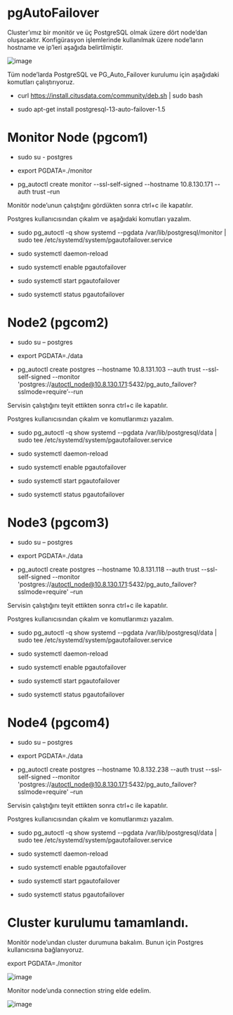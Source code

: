 # pgAutoFailover

Cluster’ımız bir monitör ve üç PostgreSQL olmak üzere dört node’dan oluşacaktır. Konfigürasyon işlemlerinde kullanılmak üzere node’ların hostname ve ip’leri aşağıda belirtilmiştir.

![image](https://user-images.githubusercontent.com/72556168/150009622-af860f1c-2d75-4c3e-85eb-9011ea3d4001.png)

Tüm node’larda PostgreSQL ve PG_Auto_Failover kurulumu için aşağıdaki komutları çalıştırıyoruz.

- curl https://install.citusdata.com/community/deb.sh | sudo bash

- sudo apt-get install postgresql-13-auto-failover-1.5

# Monitor Node (pgcom1)

- sudo su - postgres

- export PGDATA=./monitor

- pg_autoctl create monitor --ssl-self-signed --hostname 10.8.130.171 --auth trust –run
 
Monitör node’unun çalıştığını gördükten sonra ctrl+c ile kapatılır.
 
Postgres kullanıcısından çıkalım ve aşağıdaki komutları yazalım.

 - sudo pg_autoctl -q show systemd --pgdata /var/lib/postgresql/monitor | sudo tee /etc/systemd/system/pgautofailover.service

 - sudo systemctl daemon-reload

 - sudo systemctl enable pgautofailover

 - sudo systemctl start pgautofailover

 - sudo systemctl status pgautofailover

# Node2 (pgcom2)

 - sudo su – postgres

 - export PGDATA=./data

 - pg_autoctl create postgres --hostname 10.8.131.103 --auth trust --ssl-self-signed --monitor 'postgres://autoctl_node@10.8.130.171:5432/pg_auto_failover?sslmode=require’--run

  Servisin çalıştığını teyit ettikten sonra ctrl+c ile kapatılır.

  Postgres kullanıcısından çıkalım ve komutlarımızı yazalım.

 - sudo pg_autoctl -q show systemd --pgdata /var/lib/postgresql/data | sudo tee /etc/systemd/system/pgautofailover.service

 - sudo systemctl daemon-reload

 - sudo systemctl enable pgautofailover

 - sudo systemctl start pgautofailover

 - sudo systemctl status pgautofailover

# Node3 (pgcom3)

 - sudo su – postgres
 
 - export PGDATA=./data
  
 - pg_autoctl create postgres --hostname 10.8.131.118 --auth trust --ssl-self-signed --monitor 'postgres://autoctl_node@10.8.130.171:5432/pg_auto_failover?sslmode=require' –run 

 Servisin çalıştığını teyit ettikten sonra ctrl+c ile kapatılır.

 Postgres kullanıcısından çıkalım ve komutlarımızı yazalım.

 - sudo pg_autoctl -q show systemd --pgdata /var/lib/postgresql/data | sudo tee /etc/systemd/system/pgautofailover.service

 - sudo systemctl daemon-reload

 - sudo systemctl enable pgautofailover

 - sudo systemctl start pgautofailover

 - sudo systemctl status pgautofailover

# Node4 (pgcom4)

 - sudo su – postgres

 - export PGDATA=./data

 - pg_autoctl create postgres --hostname 10.8.132.238 --auth trust --ssl-self-signed --monitor 'postgres://autoctl_node@10.8.130.171:5432/pg_auto_failover?sslmode=require' –run

 Servisin çalıştığını teyit ettikten sonra ctrl+c ile kapatılır.

 Postgres kullanıcısından çıkalım ve komutlarımızı yazalım.

 - sudo pg_autoctl -q show systemd --pgdata /var/lib/postgresql/data | sudo tee /etc/systemd/system/pgautofailover.service

 - sudo systemctl daemon-reload

 - sudo systemctl enable pgautofailover

 - sudo systemctl start pgautofailover
 
 - sudo systemctl status pgautofailover


# Cluster kurulumu tamamlandı.

Monitör node’undan cluster durumuna bakalım. Bunun için Postgres kullanıcısına bağlanıyoruz.

export PGDATA=./monitor

![image](https://user-images.githubusercontent.com/72556168/150010171-e1f77278-fcb0-4f26-83f4-ac9309daa661.png)

Monitor node’unda connection string elde edelim.

![image](https://user-images.githubusercontent.com/72556168/150010192-34e104ae-97b3-41be-9268-19d38c78a054.png)






